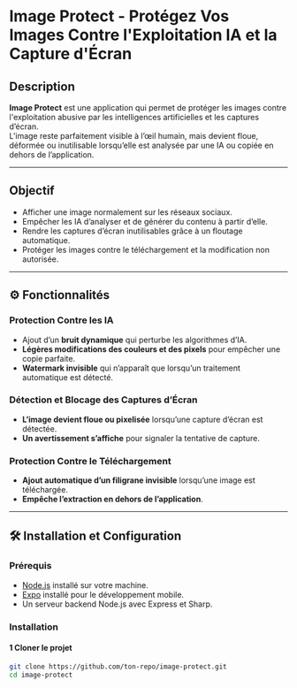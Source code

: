 # Image Protect - Protégez Vos Images Contre l'Exploitation IA et la Capture d'Écran

## Description
**Image Protect** est une application qui permet de protéger les images contre l'exploitation abusive par les intelligences artificielles et les captures d’écran.  
L’image reste parfaitement visible à l’œil humain, mais devient floue, déformée ou inutilisable lorsqu’elle est analysée par une IA ou copiée en dehors de l’application.

---

## **Objectif**
- Afficher une image normalement sur les réseaux sociaux.
- Empêcher les IA d’analyser et de générer du contenu à partir d’elle.
- Rendre les captures d’écran inutilisables grâce à un floutage automatique.
- Protéger les images contre le téléchargement et la modification non autorisée.

---

## ⚙️ **Fonctionnalités**
###  **Protection Contre les IA**
- Ajout d’un **bruit dynamique** qui perturbe les algorithmes d’IA.  
- **Légères modifications des couleurs et des pixels** pour empêcher une copie parfaite.  
- **Watermark invisible** qui n’apparaît que lorsqu’un traitement automatique est détecté.

###  **Détection et Blocage des Captures d’Écran**
- **L’image devient floue ou pixelisée** lorsqu’une capture d’écran est détectée.  
- **Un avertissement s’affiche** pour signaler la tentative de capture.  

###  **Protection Contre le Téléchargement**
- **Ajout automatique d’un filigrane invisible** lorsqu’une image est téléchargée.  
- **Empêche l’extraction en dehors de l’application**.  

---

## 🛠 **Installation et Configuration**

###  **Prérequis**
- [Node.js](https://nodejs.org/) installé sur votre machine.
- [Expo](https://expo.dev/) installé pour le développement mobile.  
- Un serveur backend Node.js avec Express et Sharp.

###  **Installation**
#### 1️ **Cloner le projet**
```bash
git clone https://github.com/ton-repo/image-protect.git
cd image-protect
